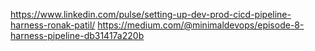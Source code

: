 https://www.linkedin.com/pulse/setting-up-dev-prod-cicd-pipeline-harness-ronak-patil/
https://medium.com/@minimaldevops/episode-8-harness-pipeline-db31417a220b